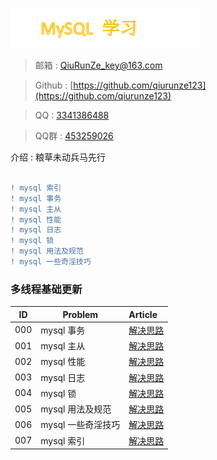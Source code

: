 ![MYSQL 学习 ](https://raw.githubusercontent.com/qiurunze123/imageall/master/mysqlstudy1.png)

> 邮箱 : [QiuRunZe_key@163.com](QiuRunZe_key@163.com)

> Github : [https://github.com/qiurunze123](https://github.com/qiurunze123)

> QQ : [3341386488](3341386488)

> QQ群 : [453259026](453259026) 


介绍 :   粮草未动兵马先行

```diff

! mysql 索引
! mysql 事务
! mysql 主从
! mysql 性能
! mysql 日志
! mysql 锁
! mysql 用法及规范
! mysql 一些奇淫技巧

```
### 多线程基础更新
  
 | ID | Problem  | Article | 
 | --- | ---   | :--- |
 | 000 |mysql 事务 | [解决思路](/docs/mysql000.md) |
 | 001 |mysql 主从 | [解决思路](/docs/mysql001.md) |
 | 002 |mysql 性能 |[解决思路](/docs/mysql002.md)  |
 | 003 |mysql 日志 |[解决思路](/docs/mysql003.md)  |
 | 004 |mysql 锁|[解决思路](/docs/mysql004.md)  |
 | 005 |mysql 用法及规范|[解决思路](/docs/mysql005.md)  |
 | 006 |mysql 一些奇淫技巧 |[解决思路](/docs/mysql006.md)  |
 | 007 |mysql 索引 | [解决思路](/docs/mysql007.md) |
